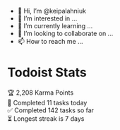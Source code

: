 - 👋 Hi, I’m @keipalahniuk
- 👀 I’m interested in ...
- 🌱 I’m currently learning ...
- 💞️ I’m looking to collaborate on ...
- 📫 How to reach me ...

# Todoist Stats

<!-- TODO-IST:START -->
🏆  2,208 Karma Points           
🌸  Completed 11 tasks today           
✅  Completed 142 tasks so far           
⏳  Longest streak is 7 days
<!-- TODO-IST:END -->

<!---
keipalahniuk/keipalahniuk is a ✨ special ✨ repository because its `README.md` (this file) appears on your GitHub profile.
You can click the Preview link to take a look at your changes.
--->
